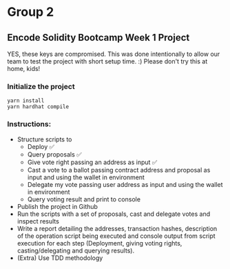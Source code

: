 # Group 2
## Encode Solidity Bootcamp Week 1 Project
YES, these keys are compromised. This was done intentionally to allow our team to test the project with short setup time. :) Please don't try this at home, kids!
### Initialize the project
<pre><code>yarn install
yarn hardhat compile
</code></pre>

### Instructions:
* Structure scripts to
  * Deploy :white_check_mark:
  * Query proposals :white_check_mark:
  * Give vote right passing an address as input :white_check_mark:
  * Cast a vote to a ballot passing contract address and proposal as input and using the wallet in environment
  * Delegate my vote passing  user address as input and using the wallet in environment
  * Query voting result and print to console
* Publish the project in Github
* Run the scripts with a set of proposals, cast and delegate votes and inspect results
* Write a report detailing the addresses, transaction hashes, description of the operation script being executed and console output from script execution for each step (Deployment, giving voting rights, casting/delegating and querying results).
* (Extra) Use TDD methodology